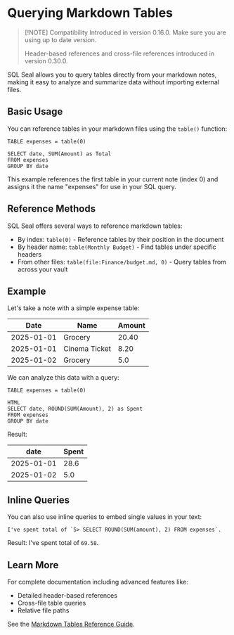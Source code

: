 # Querying Markdown Tables
> [!NOTE] Compatibility
> Introduced in version 0.16.0. Make sure you are using up to date version.
> 
> Header-based references and cross-file references introduced in version 0.30.0.

SQL Seal allows you to query tables directly from your markdown notes, making it easy to analyze and summarize data without importing external files.

## Basic Usage

You can reference tables in your markdown files using the `table()` function:

```sqlseal
TABLE expenses = table(0)

SELECT date, SUM(Amount) as Total
FROM expenses
GROUP BY date
```

This example references the first table in your current note (index 0) and assigns it the name "expenses" for use in your SQL query.

## Reference Methods

SQL Seal offers several ways to reference markdown tables:

- By index: `table(0)` - Reference tables by their position in the document
- By header name: `table(Monthly Budget)` - Find tables under specific headers
- From other files: `table(file:Finance/budget.md, 0)` - Query tables from across your vault

## Example

Let's take a note with a simple expense table:

| Date       | Name          | Amount |
| ---------- | ------------- | ------ |
| 2025-01-01 | Grocery       | 20.40  |
| 2025-01-01 | Cinema Ticket | 8.20   |
| 2025-01-02 | Grocery       | 5.0    |

We can analyze this data with a query:

```sqlseal
TABLE expenses = table(0)

HTML
SELECT date, ROUND(SUM(Amount), 2) as Spent
FROM expenses
GROUP BY date
```

Result:

| date       | Spent |
| ---------- | ----- |
| 2025-01-01 | 28.6  |
| 2025-01-02 | 5.0   |

## Inline Queries

You can also use inline queries to embed single values in your text:

```
I've spent total of `S> SELECT ROUND(SUM(amount), 2) FROM expenses`.
```

Result:
I've spent total of `69.58`.

## Learn More

For complete documentation including advanced features like:
- Detailed header-based references
- Cross-file table queries
- Relative file paths

See the [Markdown Tables Reference Guide](/data-sources/markdown-tables.md).
